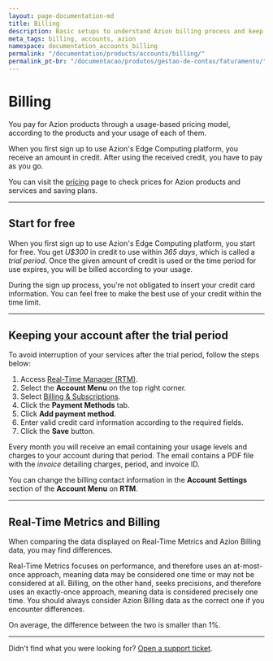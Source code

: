 ```yaml
---
layout: page-documentation-md
title: Billing
description: Basic setups to understand Azion billing process and keep an account active.
meta_tags: billing, accounts, azion
namespace: documentation_accounts_billing
permalink: "/documentation/products/accounts/billing/"
permalink_pt-br: "/documentacao/produtos/gestao-de-contas/faturamento/"
---
```


# Billing

You pay for Azion products through a usage-based pricing model, according to the products and your usage of each of them.

When you first sign up to use Azion's Edge Computing platform, you receive an amount in credit. After using the received credit, you have to pay as you go.

You can visit the [pricing](https://www.azion.com/en/pricing) page to check prices for Azion products and services and saving plans.

---

## Start for free

When you first sign up to use Azion's Edge Computing platform, you start for free. You get *U$300* in credit to use within *365 days*, which is called a *trial period*. Once the given amount of credit is used or the time period for use expires, you will be billed according to your usage.

During the sign up process, you're not obligated to insert your credit card information. You can feel free to make the best use of your credit within the time limit.

---

## Keeping your account after the trial period

To avoid interruption of your services after the trial period, follow the steps below:

1. Access [Real-Time Manager (RTM)](https://manager.azion.com/).
2. Select the **Account Menu** on the top right corner.
3. Select [Billing & Subscriptions](https://manager.azion.com/billing-subscriptions/bills).
4. Click the **Payment Methods** tab.
5. Click **Add payment method**.
6. Enter valid credit card information according to the required fields.
7. Click the **Save** button.

Every month you will receive an email containing your usage levels and charges to your account during that period. The email contains a PDF file with the *invoice* detailing charges, period, and invoice ID.

You can change the billing contact information in the **Account Settings** section of the **Account Menu** on **RTM**.

---

## Real-Time Metrics and Billing

When comparing the data displayed on Real-Time Metrics and Azion Billing data, you may find differences.

Real-Time Metrics focuses on performance, and therefore uses an at-most-once approach, meaning data may be considered one time or may not be considered at all. Billing, on the other hand, seeks precisions, and therefore uses an exactly-once approach, meaning data is considered precisely one time. You should always consider Azion Billing data as the correct one if you encounter differences.

On average, the difference between the two is smaller than 1%.

---

Didn't find what you were looking for? [Open a support ticket](https://tickets.azion.com/).

